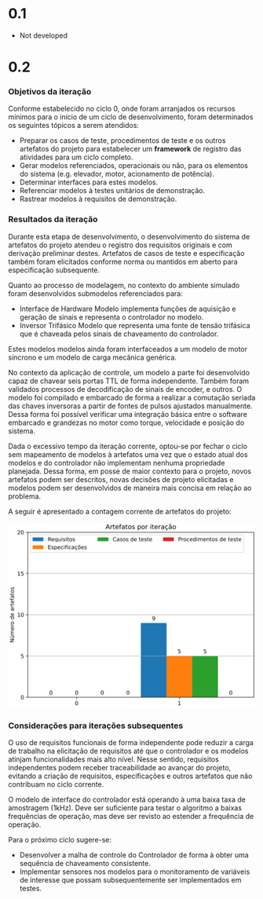 # 0.1

- Not developed

# 0.2

### Objetivos da iteração

Conforme estabelecido no ciclo 0, onde foram arranjados os recursos mínimos para o início de um ciclo de desenvolvimento, foram determinados os seguintes tópicos a serem atendidos:

- Preparar os casos de teste, procedimentos de teste e os outros
    artefatos do projeto para estabelecer um **framework** de
    registro das atividades para um ciclo completo.
- Gerar modelos referenciados, operacionais ou não, para os
    elementos do sistema (e.g. elevador, motor, acionamento de
    potência).
- Determinar interfaces para estes modelos.
- Referenciar modelos à testes unitários de demonstração.
- Rastrear modelos à requisitos de demonstração.

### Resultados da iteração

Durante esta etapa de desenvolvimento, o desenvolvimento do sistema de artefatos do projeto atendeu o registro dos requisitos originais e com derivação preliminar destes. Artefatos de casos de teste e especificação também foram elicitados conforme norma ou mantidos em aberto para especificação subsequente.

Quanto ao processo de modelagem, no contexto do ambiente simulado foram desenvolvidos submodelos referenciados para:

- Interface de Hardware
    Modelo implementa funções de aquisição e geração de sinais e representa o controlador no modelo.
- Inversor Trifásico
    Modelo que representa uma fonte de tensão trifásica que é chaveada pelos sinais de chaveamento do controlador.

Estes modelos modelos ainda foram interfaceados a um modelo de motor síncrono e um modelo de carga mecânica genérica.

No contexto da aplicação de controle, um modelo a parte foi desenvolvido capaz de chavear seis portas TTL de forma independente. Também foram validados processos de decodificação de sinais de encoder, e outros. O modelo foi compilado e embarcado de forma a realizar a comutação seriada das chaves inversoras a partir de fontes de pulsos ajustados manualmente. Dessa forma foi possível verificar uma integração básica entre o software embarcado e grandezas no motor como torque, velocidade e posição do sistema.

Dada o excessivo tempo da iteração corrente, optou-se por fechar o ciclo sem mapeamento de modelos à artefatos uma vez que o estado atual dos modelos e do controlador não implementam nenhuma propriedade planejada. Dessa forma, em posse de maior contexto para o projeto, novos artefatos podem ser descritos, novas decisões de projeto elicitadas e modelos podem ser desenvolvidos de maneira mais concisa em relação ao problema.

A seguir é apresentado a contagem corrente de artefatos do projeto:

![Artefato por iteração](../assets/plots/artifact_series.svg)

### Considerações para iterações subsequentes

O uso de requisitos funcionais de forma independente pode reduzir a carga de trabalho na elicitação de requisitos até que o controlador e os modelos atinjam funcionalidades mais alto nível. Nesse sentido, requisitos independentes podem receber traceabilidade ao avançar do projeto, evitando a criação de requisitos, especificações e outros artefatos que não contribuam no ciclo corrente.

O modelo de interface do controlador está operando à uma baixa taxa de amostragem (1kHz). Deve ser  suficiente para testar o algoritmo a baixas frequências de operação, mas deve ser revisto ao estender a frequência de operação.

Para o próximo ciclo sugere-se:

- Desenvolver a malha de controle do Controlador de forma à obter uma sequência de chaveamento consistente.
- Implementar sensores nos modelos para o monitoramento de variáveis de interesse que possam subsequentemente ser implementados em testes.